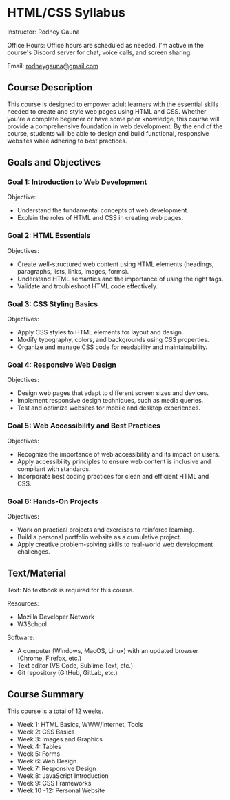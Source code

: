 # HTML/CSS Syllabus

Instructor:
Rodney Gauna

Office Hours:
Office hours are scheduled as needed.
I'm active in the course's Discord server for chat, voice calls, and screen sharing.

Email:
<rodneygauna@gmail.com>

## Course Description

This course is designed to empower adult learners with the essential skills needed to create and style web pages using HTML and CSS. Whether you're a complete beginner or have some prior knowledge, this course will provide a comprehensive foundation in web development. By the end of the course, students will be able to design and build functional, responsive websites while adhering to best practices.

## Goals and Objectives

### Goal 1: Introduction to Web Development

Objective:

- Understand the fundamental concepts of web development.
- Explain the roles of HTML and CSS in creating web pages.

### Goal 2: HTML Essentials

Objectives:

- Create well-structured web content using HTML elements (headings, paragraphs, lists, links, images, forms).
- Understand HTML semantics and the importance of using the right tags.
- Validate and troubleshoot HTML code effectively.

### Goal 3: CSS Styling Basics

Objectives:

- Apply CSS styles to HTML elements for layout and design.
- Modify typography, colors, and backgrounds using CSS properties.
- Organize and manage CSS code for readability and maintainability.

### Goal 4: Responsive Web Design

Objectives:

- Design web pages that adapt to different screen sizes and devices.
- Implement responsive design techniques, such as media queries.
- Test and optimize websites for mobile and desktop experiences.

### Goal 5: Web Accessibility and Best Practices

Objectives:

- Recognize the importance of web accessibility and its impact on users.
- Apply accessibility principles to ensure web content is inclusive and compliant with standards.
- Incorporate best coding practices for clean and efficient HTML and CSS.

### Goal 6: Hands-On Projects

Objectives:

- Work on practical projects and exercises to reinforce learning.
- Build a personal portfolio website as a cumulative project.
- Apply creative problem-solving skills to real-world web development challenges.

## Text/Material

Text:
No textbook is required for this course.

Resources:

- Mozilla Developer Network
- W3School

Software:

- A computer (Windows, MacOS, Linux) with an updated browser (Chrome, Firefox, etc.)
- Text editor (VS Code, Sublime Text, etc.)
- Git repository (GitHub, GitLab, etc.)

## Course Summary

This course is a total of 12 weeks.

- Week 1: HTML Basics, WWW/Internet, Tools
- Week 2: CSS Basics
- Week 3: Images and Graphics
- Week 4: Tables
- Week 5: Forms
- Week 6: Web Design
- Week 7: Responsive Design
- Week 8: JavaScript Introduction
- Week 9: CSS Frameworks
- Week 10 -12: Personal Website
